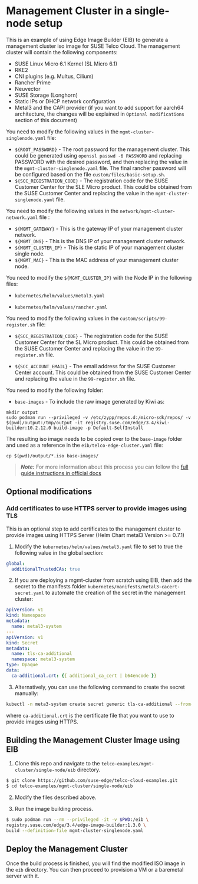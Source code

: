 
# Management Cluster in a single-node setup

This is an example of using Edge Image Builder (EIB) to generate a management cluster iso image for SUSE Telco Cloud. The management cluster will contain the following components:
- SUSE Linux Micro 6.1 Kernel (SL Micro 6.1)
- RKE2
- CNI plugins (e.g. Multus, Cilium)
- Rancher Prime
- Neuvector
- SUSE Storage (Longhorn)
- Static IPs or DHCP network configuration
- Metal3 and the CAPI provider (if you want to add support for aarch64 architecture, the changes will be explained in `Optional modifications` section of this document)

You need to modify the following values in the `mgmt-cluster-singlenode.yaml` file:

- `${ROOT_PASSWORD}` - The root password for the management cluster. This could be generated using `openssl passwd -6 PASSWORD` and replacing PASSWORD with the desired password, and then replacing the value in the `mgmt-cluster-singlenode.yaml` file. The final rancher password will be configured based on the file `custom/files/basic-setup.sh`.
- `${SCC_REGISTRATION_CODE}` - The registration code for the SUSE Customer Center for the SLE Micro product. This could be obtained from the SUSE Customer Center and replacing the value in the `mgmt-cluster-singlenode.yaml` file.

You need to modify the following values in the `network/mgmt-cluster-network.yaml` file :

- `${MGMT_GATEWAY}` - This is the gateway IP of your management cluster network.
- `${MGMT_DNS}` - This is the DNS IP of your management cluster network.
- `${MGMT_CLUSTER_IP}` - This is the static IP of your management cluster single node.
- `${MGMT_MAC}` - This is the MAC address of your management cluster node.

You need to modify the `${MGMT_CLUSTER_IP}` with the Node IP in the following files:

- `kubernetes/helm/values/metal3.yaml`

- `kubernetes/helm/values/rancher.yaml`

You need to modify the following values in the `custom/scripts/99-register.sh` file:

- `${SCC_REGISTRATION_CODE}` - The registration code for the SUSE Customer Center for the SL Micro product. This could be obtained from the SUSE Customer Center and replacing the value in the `99-register.sh` file.

- `${SCC_ACCOUNT_EMAIL}` - The email address for the SUSE Customer Center account. This could be obtained from the SUSE Customer Center and replacing the value in the `99-register.sh` file.

You need to modify the following folder:

- `base-images` - To include the raw image generated by Kiwi as:

```
mkdir output
sudo podman run --privileged -v /etc/zypp/repos.d:/micro-sdk/repos/ -v $(pwd)/output:/tmp/output -it registry.suse.com/edge/3.4/kiwi-builder:10.2.12.0 build-image -p Default-SelfInstall
```

The resulting iso image needs to be copied over to the `base-image` folder and used as a reference in the `eib/telco-edge-cluster.yaml` file:

``` 
cp $(pwd)/output/*.iso base-images/
```

> **_Note:_** For more information about this process you can follow the [full guide instructions in official docs](https://documentation.suse.com/suse-edge/3.4/html/edge/guides-kiwi-builder-images.html)


## Optional modifications

### Add certificates to use HTTPS server to provide images using TLS

This is an optional step to add certificates to the management cluster to provide images using HTTPS Server (Helm Chart metal3 Version >= 0.7.1)

1. Modify the `kubernetes/helm/values/metal3.yaml` file to set to true the following value in the global section:

```yaml
global:
  additionalTrustedCAs: true
```

2. If you are deploying a mgmt-cluster from scratch using EIB, then add the secret to the manifests folder `kubernetes/manifests/metal3-cacert-secret.yaml` to automate the creation of the secret in the management cluster:

```yaml
apiVersion: v1
kind: Namespace
metadata:
  name: metal3-system
---
apiVersion: v1
kind: Secret
metadata:
  name: tls-ca-additional
  namespace: metal3-system
type: Opaque
data:
  ca-additional.crt: {{ additional_ca_cert | b64encode }}
```

3. Alternatively, you can use the following command to create the secret manually:

```bash
kubectl -n meta3-system create secret generic tls-ca-additional --from-file=ca-additional.crt=./ca-additional.crt
```

where `ca-additional.crt` is the certificate file that you want to use to provide images using HTTPS.

## Building the Management Cluster Image using EIB

1. Clone this repo and navigate to the `telco-examples/mgmt-cluster/single-node/eib` directory.

```bash
$ git clone https://github.com/suse-edge/telco-cloud-examples.git
$ cd telco-examples/mgmt-cluster/single-node/eib
```

2. Modify the files described above.

3. Run the image building process.

```bash
$ sudo podman run --rm --privileged -it -v $PWD:/eib \
registry.suse.com/edge/3.4/edge-image-builder:1.3.0 \
build --definition-file mgmt-cluster-singlenode.yaml
```

## Deploy the Management Cluster

Once the build process is finished, you will find the modified ISO image in the `eib` directory. You can then proceed to provision a VM or a baremetal server with it.